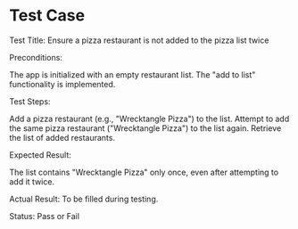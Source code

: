 # Test Case

Test Title: Ensure a pizza restaurant is not added to the pizza list twice

Preconditions:

The app is initialized with an empty restaurant list.
The "add to list" functionality is implemented.

Test Steps:

Add a pizza restaurant (e.g., "Wrecktangle Pizza") to the list.
Attempt to add the same pizza restaurant ("Wrecktangle Pizza") to the list again.
Retrieve the list of added restaurants.

Expected Result:

The list contains "Wrecktangle Pizza" only once, even after attempting to add it twice.

Actual Result:
To be filled during testing.

Status:
Pass or Fail
